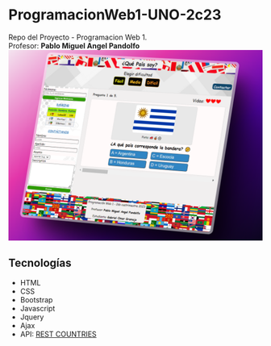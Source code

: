 # ProgramacionWeb1-UNO-2c23
Repo del Proyecto - Programacion Web 1.  
Profesor: **Pablo Miguel Angel Pandolfo**
![layout](./images/Layout.png)

## Tecnologías
- HTML
- CSS
- Bootstrap
- Javascript
- Jquery
- Ajax
- API: [REST COUNTRIES]("https://restcountries.com/")